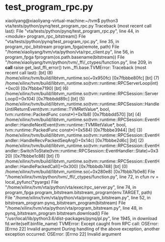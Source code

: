 # test_program_rpc.py
xiaoliyang@xiaoliyang-virtual-machine:~/tvm$ python3 vta/tests/python/pynq/test_program_rpc.py Traceback (most recent call last):   File "vta/tests/python/pynq/test_program_rpc.py", line 44, in &lt;module>     program_rpc_bitstream()   File "vta/tests/python/pynq/test_program_rpc.py", line 35, in program_rpc_bitstream     program_fpga(remote, path)   File "/home/xiaoliyang/tvm/vta/python/vta/rpc_client.py", line 56, in program_fpga     fprogram(os.path.basename(bitstream))   File "/home/xiaoliyang/tvm/python/tvm/_ffi/_ctypes/function.py", line 209, in __call__     raise get_last_ffi_error() tvm._ffi.base.TVMError: Traceback (most recent call last):   [bt] (8) /home/xilinx/tvm/build/libtvm_runtime.so(+0x950fc) [0x7fbbbe80fc]   [bt] (7) /home/xilinx/tvm/build/libtvm_runtime.so(tvm::runtime::RPCServerLoop(int)+0xc0) [0x7fbbbe7190]   [bt] (6) /home/xilinx/tvm/build/libtvm_runtime.so(tvm::runtime::RPCSession::ServerLoop()+0x104) [0x7fbbbdd89c]   [bt] (5) /home/xilinx/tvm/build/libtvm_runtime.so(tvm::runtime::RPCSession::HandleUntilReturnEvent(tvm::runtime::TVMRetValue*, bool, tvm::runtime::PackedFunc const*)+0x1b8) [0x7fbbbdd570]   [bt] (4) /home/xilinx/tvm/build/libtvm_runtime.so(tvm::runtime::RPCSession::EventHandler::HandleNextEvent(tvm::runtime::TVMRetValue*, bool, tvm::runtime::PackedFunc const*)+0x584) [0x7fbbbe3944]   [bt] (3) /home/xilinx/tvm/build/libtvm_runtime.so(tvm::runtime::RPCSession::EventHandler::HandleRecvPackedSeqArg()+0x14c) [0x7fbbbe2d6c]   [bt] (2) /home/xilinx/tvm/build/libtvm_runtime.so(tvm::runtime::RPCSession::EventHandler::SwitchToState(tvm::runtime::RPCSession::EventHandler::State)+0x320) [0x7fbbbe1c88]   [bt] (1) /home/xilinx/tvm/build/libtvm_runtime.so(tvm::runtime::RPCSession::EventHandler::HandlePackedCall()+0x300) [0x7fbbbdb748]   [bt] (0) /home/xilinx/tvm/build/libtvm_runtime.so(+0x280e8) [0x7fbbb7b0e8]   File "/home/xilinx/tvm/python/tvm/_ffi/_ctypes/function.py", line 72, in cfun     rv = local_pyfunc(*pyargs)   File "/home/xilinx/tvm/vta/python/vta/exec/rpc_server.py", line 74, in program_fpga     program_bitstream.bitstream_program(env.TARGET, path)   File "/home/xilinx/tvm/vta/python/vta/program_bitstream.py", line 52, in bitstream_program     pynq_bitstream_program(bitstream)   File "/home/xilinx/tvm/vta/python/vta/program_bitstream.py", line 48, in pynq_bitstream_program     bitstream.download()   File "/usr/local/lib/python3.6/dist-packages/pynq/pl.py", line 1945, in download     fd.write(self.binfile_name) TVMError: Except caught from RPC call: OSError: [Errno 22] Invalid argument During handling of the above exception, another exception occurred:  OSError: [Errno 22] Invalid argument
